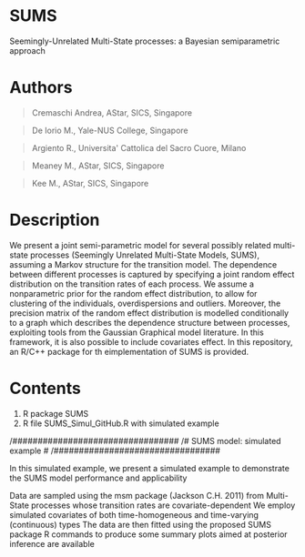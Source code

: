 # SUMS
Seemingly-Unrelated Multi-State processes: a Bayesian semiparametric approach

# Authors

>  Cremaschi Andrea, AStar, SICS, Singapore

>  De Iorio M., Yale-NUS College, Singapore

>  Argiento R., Universita' Cattolica del Sacro Cuore, Milano

>  Meaney M., AStar, SICS, Singapore

>  Kee M., AStar, SICS, Singapore

# Description
We present a joint semi-parametric model for several possibly related multi-state processes (Seemingly Unrelated Multi-State Models, SUMS), assuming a Markov structure for the transition model. The dependence between different processes is captured by specifying a joint random effect distribution on the transition rates of each process. We assume a nonparametric prior for the random effect distribution, to allow for clustering of the individuals, overdispersions and outliers. Moreover, the precision matrix of the random effect distribution is modelled conditionally to a graph which describes the dependence structure between processes, exploiting tools from the Gaussian Graphical model literature. In this framework, it is also possible to include covariates effect. In this repository, an R/C++ package for th eimplementation of SUMS is provided.

# Contents
1) R package SUMS
2) R file SUMS_Simul_GitHub.R with simulated example

/#################################
/# SUMS model: simulated example #
/#################################

In this simulated example, we present a simulated example to demonstrate the SUMS model performance and applicability

Data are sampled using the msm package (Jackson C.H. 2011) from Multi-State processes whose transition rates are covariate-dependent
We employ simulated covariates of both time-homogeneous and time-varying (continuous) types
The data are then fitted using the proposed SUMS package
R commands to produce some summary plots aimed at posterior inference are available


